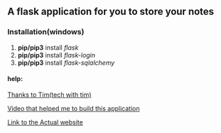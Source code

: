 <h2><strong>A flask application for you to store your notes</strong></h2>

<h3>Installation(windows)</h3>

1.  **pip/pip3** install _flask_
2.  **pip/pip3** install _flask-login_
3.  **pip/pip3** install _flask-sqlalchemy_

<h4>help: </h4>

<a></a>

[Thanks to Tim(tech with tim)](https://www.youtube.com/channel/UC4JX40jDee_tINbkjycV4Sg)

[Video that helped me to build this application](https://www.youtube.com/watch?v=dam0GPOAvVI&list=PLzMcBGfZo4-kNEPqSOaglnUZz3D2R4OzY)

[Link to the Actual website](https://Mynotes.vercel.app)
